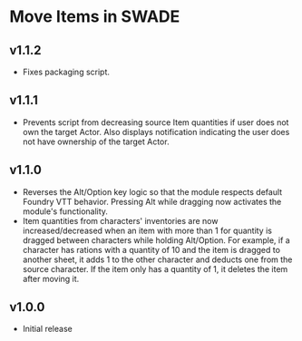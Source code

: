 # Move Items in SWADE

## v1.1.2

- Fixes packaging script.

## v1.1.1

- Prevents script from decreasing source Item quantities if user does not own the target Actor. Also displays notification indicating the user does not have ownership of the target Actor.

## v1.1.0

- Reverses the Alt/Option key logic so that the module respects default Foundry VTT behavior. Pressing Alt while dragging now activates the module's functionality.
- Item quantities from characters' inventories are now increased/decreased when an item with more than 1 for quantity is dragged between characters while holding Alt/Option. For example, if a character has rations with a quantity of 10 and the item is dragged to another sheet, it adds 1 to the other character and deducts one from the source character. If the item only has a quantity of 1, it deletes the item after moving it.

## v1.0.0

- Initial release
